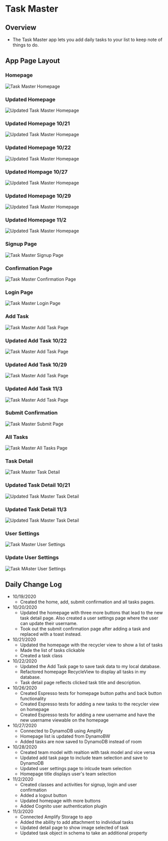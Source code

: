 # Task Master

## Overview

- The Task Master app lets you add daily tasks to your list to keep note of things to do.

## App Page Layout

### Homepage

![Task Master Homepage](screenshots/taskMasterHomepage.PNG)

### Updated Homepage

![Updated Task Master Homepage](screenshots/newtaskMasterHomepage.PNG)

### Updated Homepage 10/21

![Updated Task Master Homepage](screenshots/newNewTaskMasterHomepage.PNG)

### Updated Homepage 10/22

![Updated Task Master Homepage](screenshots/newUpdatedTaskMasterHomepage.PNG)

### Updated Hompage 10/27

![Updated Task Master Homepage](screenshots/updatedTaskMasterHomepage.PNG)

### Updated Homepage 10/29

![Updated Task Master Homepage](screenshots/taskMasterHomepage10.29.PNG)

### Updated Homepage 11/2

![Updated Task Master Homepage](screenshots/taskMasterHomepage11.2.PNG)

### Signup Page

![Task Master Signup Page](screenshots/taskMasterSignup.PNG)

### Confirmation Page

![Task Master Confirmation Page](screenshots/taskMasterConfirmation.PNG)

### Login Page

![Task Master Login Page](screenshots/taskMasterLogin.PNG)

### Add Task

![Task Master Add Task Page](screenshots/taskMasterAddTask.PNG)

### Updated Add Task 10/22

![Task Master Add Task Page](screenshots/updatedTaskMasterAddTask.PNG)

### Updated Add Task 10/29

![Task Master Add Task Page](screenshots/taskMasterAddTask10.29.PNG)

### Updated Add Task 11/3

![Task Master Add Task Page](screenshots/taskMasterAddTask11.3.PNG)

### Submit Confirmation

![Task Master Submit Page](screenshots/taskMasterSubmit.PNG)

### All Tasks

![Task Master All Tasks Page](screenshots/taskMasterAllTasks.PNG)

### Task Detail

![Task Master Task Detail](screenshots/taskMasterTaskDetail.PNG)

### Updated Task Detail 10/21

![Updated Task Master Task Detail](screenshots/updatedTaskMasterTaskDetail.PNG)

### Updated Task Detail 11/3

![Updated Task Master Task Detail](screenshots/taskMasterTaskDetail11.3.PNG)

### User Settings

![Task Master User Settings](screenshots/taskMasterUserSettings.PNG)

### Update User Settings

![Task MAster User Settings](screenshots/taskMasterUserSettings10.29.PNG)

## Daily Change Log

- 10/19/2020
  - Created the home, add, submit confirmation and all tasks pages.
- 10/20/2020
  - Updated the homepage with three more buttons that lead to the new task detail page. Also created a user settings page where the user can update their username.
  - Took out the submit confirmation page after adding a task and replaced with a toast instead.
- 10/21/2020
  - Updated the homepage with the recycler view to show a list of tasks
  - Made the list of tasks clickable
  - Created a task class
- 10/22/2020
  - Updated the Add Task page to save task data to my local database.
  - Refactored homepage RecycleView to display all tasks in my database.
  - Task detail page reflects clicked task title and description.
- 10/26/2020
  - Created Espresso tests for homepage button paths and back button functionality
  - Created Espresso tests for adding a new tasks to the recycler view on homepage
  - Created Espresso tests for adding a new username and have the new username viewable on the homepage
- 10/27/2020
  - Connected to DynamoDB using Amplify
  - Homepage list is updated from DynamoBW
  - Added tasks are now saved to DynamoDB instead of room
- 10/28/2020
  - Created team model with realtion with task model and vice versa
  - Updated add task page to include team selection and save to DynamoDB
  - Updated user settings page to inlcude team selection
  - Homepage title displays user's team selection
- 11/2/2020
  - Created classes and activities for signup, login and user confirmation
  - Added a logout button
  - Updated homepage with more buttons
  - Added Cognito user authentication plugin
- 11/3/2020
  - Connected Amplify Storage to app
  - Added the ability to add attachment to individual tasks
  - Updated detail page to show image selected of task
  - Updated task object in schema to take an additional property
